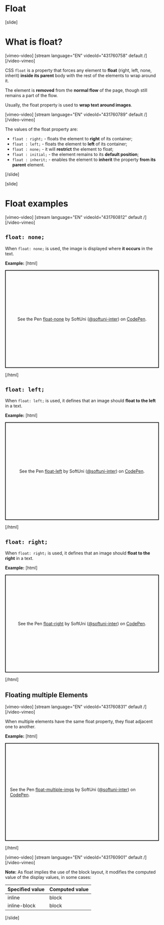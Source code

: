 # Float

[slide]

# What is float?

[vimeo-video]
[stream language="EN" videoId="431760758" default /]
[/video-vimeo]

CSS `float` is a property that forces any element to **float** (right, left, none, inherit) **inside its parent** body with the rest of the elements to wrap around it.

The element is **removed** from the **normal flow** of the page, though still remains a part of the flow.

Usually, the float property is used to **wrap text around images**.

[vimeo-video]
[stream language="EN" videoId="431760789" default /]
[/video-vimeo]

The values of the float property are:
* `float : right;` - floats the element to **right** of its container;
* `float : left;` - floats the element to **left** of its container;
* `float : none;` - it will **restrict** the element to float;
* `float : initial;` - the element remains to its **default position**;
* `float : inherit;` - enables the element to **inherit** the property **from its parent** element.

[/slide]

[slide]

# Float examples

[vimeo-video]
[stream language="EN" videoId="431760812" default /]
[/video-vimeo]

## `float: none;`

When `float: none;` is used, the image is displayed where **it occurs** in the text.

**Example:**
[html]
<p class="codepen" data-height="319" data-theme-id="39135" data-default-tab="html,result" data-user="softuni-inter" data-slug-hash="XWmyKYE" style="height: 319px; box-sizing: border-box; display: flex; align-items: center; justify-content: center; border: 2px solid; margin: 1em 0; padding: 1em;" data-pen-title="float-none">
  <span>See the Pen <a href="https://codepen.io/softuni-inter/pen/XWmyKYE">
  float-none</a> by SoftUni (<a href="https://codepen.io/softuni-inter">@softuni-inter</a>)
  on <a href="https://codepen.io">CodePen</a>.</span>
</p>
<script async src="https://static.codepen.io/assets/embed/ei.js"></script>

[/html]

## `float: left;`

When `float: left;` is used, it defines that an image should **float to the left** in a text.

**Example:**
[html]
<p class="codepen" data-height="319" data-theme-id="39135" data-default-tab="result" data-user="softuni-inter" data-slug-hash="ZEbmOqv" style="height: 319px; box-sizing: border-box; display: flex; align-items: center; justify-content: center; border: 2px solid; margin: 1em 0; padding: 1em;" data-pen-title="float-left">
  <span>See the Pen <a href="https://codepen.io/softuni-inter/pen/ZEbmOqv">
  float-left</a> by SoftUni (<a href="https://codepen.io/softuni-inter">@softuni-inter</a>)
  on <a href="https://codepen.io">CodePen</a>.</span>
</p>
<script async src="https://static.codepen.io/assets/embed/ei.js"></script>

[/html]

## `float: right;`

When `float: right;` is used, it defines that an image should **float to the right** in a text.

**Example:**
[html]
<p class="codepen" data-height="319" data-theme-id="39135" data-default-tab="result" data-user="softuni-inter" data-slug-hash="vYNQKQo" style="height: 319px; box-sizing: border-box; display: flex; align-items: center; justify-content: center; border: 2px solid; margin: 1em 0; padding: 1em;" data-pen-title="float-right">
  <span>See the Pen <a href="https://codepen.io/softuni-inter/pen/vYNQKQo">
  float-right</a> by SoftUni (<a href="https://codepen.io/softuni-inter">@softuni-inter</a>)
  on <a href="https://codepen.io">CodePen</a>.</span>
</p>
<script async src="https://static.codepen.io/assets/embed/ei.js"></script>

[/html]

## Floating multiple Elements

[vimeo-video]
[stream language="EN" videoId="431760831" default /]
[/video-vimeo]

When multiple elements have the same float property, they float adjacent one to another.

**Example:**
[html]
<p class="codepen" data-height="319" data-theme-id="39135" data-default-tab="result" data-user="softuni-inter" data-slug-hash="xxwQOvM" style="height: 319px; box-sizing: border-box; display: flex; align-items: center; justify-content: center; border: 2px solid; margin: 1em 0; padding: 1em;" data-pen-title="float-multiple-imgs">
  <span>See the Pen <a href="https://codepen.io/softuni-inter/pen/xxwQOvM">
  float-multiple-imgs</a> by SoftUni (<a href="https://codepen.io/softuni-inter">@softuni-inter</a>)
  on <a href="https://codepen.io">CodePen</a>.</span>
</p>
<script async src="https://static.codepen.io/assets/embed/ei.js"></script>

[/html]

[vimeo-video]
[stream language="EN" videoId="431760901" default /]
[/video-vimeo]

**Note:** As float implies the use of the block layout, it modifies the computed value of the display values, in some cases:

| Specified value | Computed value |
| --- | --- |
| inline | block |
| inline-block | block |


[/slide]
